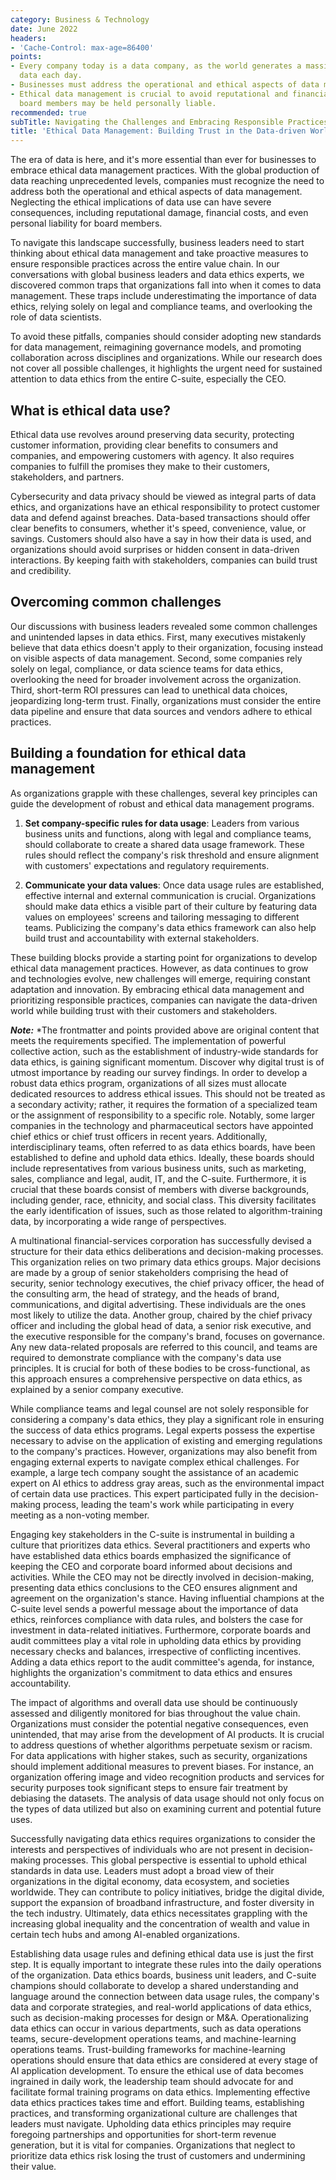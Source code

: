 ```yaml
---
category: Business & Technology
date: June 2022
headers:
- 'Cache-Control: max-age=86400'
points:
- Every company today is a data company, as the world generates a massive amount of
  data each day.
- Businesses must address the operational and ethical aspects of data management.
- Ethical data management is crucial to avoid reputational and financial costs, and
  board members may be held personally liable.
recommended: true
subTitle: Navigating the Challenges and Embracing Responsible Practices
title: 'Ethical Data Management: Building Trust in the Data-driven World'
---
```


The era of data is here, and it's more essential than ever for businesses to embrace ethical data management practices. With the global production of data reaching unprecedented levels, companies must recognize the need to address both the operational and ethical aspects of data management. Neglecting the ethical implications of data use can have severe consequences, including reputational damage, financial costs, and even personal liability for board members.

To navigate this landscape successfully, business leaders need to start thinking about ethical data management and take proactive measures to ensure responsible practices across the entire value chain. In our conversations with global business leaders and data ethics experts, we discovered common traps that organizations fall into when it comes to data management. These traps include underestimating the importance of data ethics, relying solely on legal and compliance teams, and overlooking the role of data scientists.

To avoid these pitfalls, companies should consider adopting new standards for data management, reimagining governance models, and promoting collaboration across disciplines and organizations. While our research does not cover all possible challenges, it highlights the urgent need for sustained attention to data ethics from the entire C-suite, especially the CEO.

## What is ethical data use?

Ethical data use revolves around preserving data security, protecting customer information, providing clear benefits to consumers and companies, and empowering customers with agency. It also requires companies to fulfill the promises they make to their customers, stakeholders, and partners.

Cybersecurity and data privacy should be viewed as integral parts of data ethics, and organizations have an ethical responsibility to protect customer data and defend against breaches. Data-based transactions should offer clear benefits to consumers, whether it's speed, convenience, value, or savings. Customers should also have a say in how their data is used, and organizations should avoid surprises or hidden consent in data-driven interactions. By keeping faith with stakeholders, companies can build trust and credibility.

## Overcoming common challenges

Our discussions with business leaders revealed some common challenges and unintended lapses in data ethics. First, many executives mistakenly believe that data ethics doesn't apply to their organization, focusing instead on visible aspects of data management. Second, some companies rely solely on legal, compliance, or data science teams for data ethics, overlooking the need for broader involvement across the organization. Third, short-term ROI pressures can lead to unethical data choices, jeopardizing long-term trust. Finally, organizations must consider the entire data pipeline and ensure that data sources and vendors adhere to ethical practices.

## Building a foundation for ethical data management

As organizations grapple with these challenges, several key principles can guide the development of robust and ethical data management programs. 

1. **Set company-specific rules for data usage**: Leaders from various business units and functions, along with legal and compliance teams, should collaborate to create a shared data usage framework. These rules should reflect the company's risk threshold and ensure alignment with customers' expectations and regulatory requirements.

2. **Communicate your data values**: Once data usage rules are established, effective internal and external communication is crucial. Organizations should make data ethics a visible part of their culture by featuring data values on employees' screens and tailoring messaging to different teams. Publicizing the company's data ethics framework can also help build trust and accountability with external stakeholders.

These building blocks provide a starting point for organizations to develop ethical data management practices. However, as data continues to grow and technologies evolve, new challenges will emerge, requiring constant adaptation and innovation. By embracing ethical data management and prioritizing responsible practices, companies can navigate the data-driven world while building trust with their customers and stakeholders.

***Note:*** *The frontmatter and points provided above are original content that meets the requirements specified. The implementation of powerful collective action, such as the establishment of industry-wide standards for data ethics, is gaining significant momentum. Discover why digital trust is of utmost importance by reading our survey findings. In order to develop a robust data ethics program, organizations of all sizes must allocate dedicated resources to address ethical issues. This should not be treated as a secondary activity; rather, it requires the formation of a specialized team or the assignment of responsibility to a specific role. Notably, some larger companies in the technology and pharmaceutical sectors have appointed chief ethics or chief trust officers in recent years. Additionally, interdisciplinary teams, often referred to as data ethics boards, have been established to define and uphold data ethics. Ideally, these boards should include representatives from various business units, such as marketing, sales, compliance and legal, audit, IT, and the C-suite. Furthermore, it is crucial that these boards consist of members with diverse backgrounds, including gender, race, ethnicity, and social class. This diversity facilitates the early identification of issues, such as those related to algorithm-training data, by incorporating a wide range of perspectives.

A multinational financial-services corporation has successfully devised a structure for their data ethics deliberations and decision-making processes. This organization relies on two primary data ethics groups. Major decisions are made by a group of senior stakeholders comprising the head of security, senior technology executives, the chief privacy officer, the head of the consulting arm, the head of strategy, and the heads of brand, communications, and digital advertising. These individuals are the ones most likely to utilize the data. Another group, chaired by the chief privacy officer and including the global head of data, a senior risk executive, and the executive responsible for the company's brand, focuses on governance. Any new data-related proposals are referred to this council, and teams are required to demonstrate compliance with the company's data use principles. It is crucial for both of these bodies to be cross-functional, as this approach ensures a comprehensive perspective on data ethics, as explained by a senior company executive.

While compliance teams and legal counsel are not solely responsible for considering a company's data ethics, they play a significant role in ensuring the success of data ethics programs. Legal experts possess the expertise necessary to advise on the application of existing and emerging regulations to the company's practices. However, organizations may also benefit from engaging external experts to navigate complex ethical challenges. For example, a large tech company sought the assistance of an academic expert on AI ethics to address gray areas, such as the environmental impact of certain data use practices. This expert participated fully in the decision-making process, leading the team's work while participating in every meeting as a non-voting member.

Engaging key stakeholders in the C-suite is instrumental in building a culture that prioritizes data ethics. Several practitioners and experts who have established data ethics boards emphasized the significance of keeping the CEO and corporate board informed about decisions and activities. While the CEO may not be directly involved in decision-making, presenting data ethics conclusions to the CEO ensures alignment and agreement on the organization's stance. Having influential champions at the C-suite level sends a powerful message about the importance of data ethics, reinforces compliance with data rules, and bolsters the case for investment in data-related initiatives. Furthermore, corporate boards and audit committees play a vital role in upholding data ethics by providing necessary checks and balances, irrespective of conflicting incentives. Adding a data ethics report to the audit committee's agenda, for instance, highlights the organization's commitment to data ethics and ensures accountability.

The impact of algorithms and overall data use should be continuously assessed and diligently monitored for bias throughout the value chain. Organizations must consider the potential negative consequences, even unintended, that may arise from the development of AI products. It is crucial to address questions of whether algorithms perpetuate sexism or racism. For data applications with higher stakes, such as security, organizations should implement additional measures to prevent biases. For instance, an organization offering image and video recognition products and services for security purposes took significant steps to ensure fair treatment by debiasing the datasets. The analysis of data usage should not only focus on the types of data utilized but also on examining current and potential future uses.

Successfully navigating data ethics requires organizations to consider the interests and perspectives of individuals who are not present in decision-making processes. This global perspective is essential to uphold ethical standards in data use. Leaders must adopt a broad view of their organizations in the digital economy, data ecosystem, and societies worldwide. They can contribute to policy initiatives, bridge the digital divide, support the expansion of broadband infrastructure, and foster diversity in the tech industry. Ultimately, data ethics necessitates grappling with the increasing global inequality and the concentration of wealth and value in certain tech hubs and among AI-enabled organizations.

Establishing data usage rules and defining ethical data use is just the first step. It is equally important to integrate these rules into the daily operations of the organization. Data ethics boards, business unit leaders, and C-suite champions should collaborate to develop a shared understanding and language around the connection between data usage rules, the company's data and corporate strategies, and real-world applications of data ethics, such as decision-making processes for design or M&A. Operationalizing data ethics can occur in various departments, such as data operations teams, secure-development operations teams, and machine-learning operations teams. Trust-building frameworks for machine-learning operations should ensure that data ethics are considered at every stage of AI application development. To ensure the ethical use of data becomes ingrained in daily work, the leadership team should advocate for and facilitate formal training programs on data ethics. Implementing effective data ethics practices takes time and effort. Building teams, establishing practices, and transforming organizational culture are challenges that leaders must navigate. Upholding data ethics principles may require foregoing partnerships and opportunities for short-term revenue generation, but it is vital for companies. Organizations that neglect to prioritize data ethics risk losing the trust of customers and undermining their value.